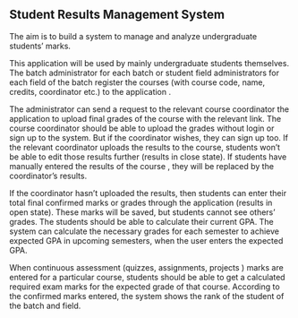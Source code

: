 ## Student Results Management System ##

The aim is to build a system  to manage and analyze undergraduate students’ marks.
	
This application will be used by mainly undergraduate students themselves.  The batch administrator for each batch or student field administrators for each field of the batch register the courses (with course code, name, credits, coordinator  etc.) to the application .

The administrator can send a request to the relevant course coordinator the application  to upload final grades of the course with the relevant  link.  The course coordinator  should be able to upload the grades without login or sign up  to the system.  But if the coordinator wishes, they can sign up too. If the relevant coordinator uploads the results to the course, students won’t be able to edit those results further (results in close state).  If students have manually entered the results of the course , they will be replaced by the coordinator’s results.

If the coordinator hasn’t uploaded the results,  then students can enter their total final confirmed marks or grades through the application (results in open state). These marks will be saved, but students cannot see others’ grades.  The students should be able to calculate their current GPA.  The system can calculate the necessary  grades for each semester to achieve expected GPA in upcoming semesters, when the user enters the expected GPA. 

When continuous assessment  (quizzes, assignments, projects ) marks are entered for a particular course,  students should be able to get a calculated required exam marks for the expected grade of that course. According to the confirmed marks entered, the system shows the rank of the student of the batch and field. 
